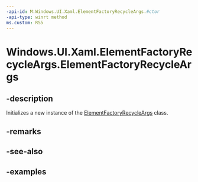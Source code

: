```yaml
---
-api-id: M:Windows.UI.Xaml.ElementFactoryRecycleArgs.#ctor
-api-type: winrt method
ms.custom: RS5
---
```


<!-- Method syntax.
public ElementFactoryRecycleArgs.ElementFactoryRecycleArgs()
-->

# Windows.UI.Xaml.ElementFactoryRecycleArgs.ElementFactoryRecycleArgs

## -description

Initializes a new instance of the [ElementFactoryRecycleArgs](elementfactoryrecycleargs.md) class.

## -remarks

## -see-also

## -examples

